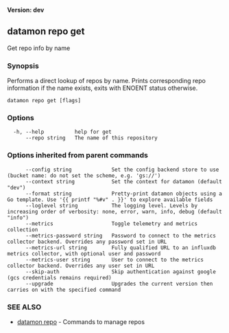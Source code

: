 **Version: dev**

## datamon repo get

Get repo info by name

### Synopsis

Performs a direct lookup of repos by name.
Prints corresponding repo information if the name exists,
exits with ENOENT status otherwise.

```
datamon repo get [flags]
```

### Options

```
  -h, --help          help for get
      --repo string   The name of this repository
```

### Options inherited from parent commands

```
      --config string             Set the config backend store to use (bucket name: do not set the scheme, e.g. 'gs://')
      --context string            Set the context for datamon (default "dev")
      --format string             Pretty-print datamon objects using a Go template. Use '{{ printf "%#v" . }}' to explore available fields
      --loglevel string           The logging level. Levels by increasing order of verbosity: none, error, warn, info, debug (default "info")
      --metrics                   Toggle telemetry and metrics collection
      --metrics-password string   Password to connect to the metrics collector backend. Overrides any password set in URL
      --metrics-url string        Fully qualified URL to an influxdb metrics collector, with optional user and password
      --metrics-user string       User to connect to the metrics collector backend. Overrides any user set in URL
      --skip-auth                 Skip authentication against google (gcs credentials remains required)
      --upgrade                   Upgrades the current version then carries on with the specified command
```

### SEE ALSO

* [datamon repo](datamon_repo.md)	 - Commands to manage repos

